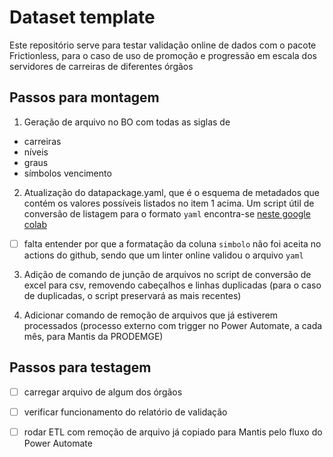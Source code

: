 # Dataset template

Este repositório serve para testar validação online de dados com o pacote Frictionless, para o caso de uso de promoção e progressão em escala dos servidores de carreiras de diferentes órgãos

## Passos para montagem

1. Geração de arquivo no BO com todas as siglas de 
  - carreiras
  - níveis
  - graus
  - símbolos vencimento

2. Atualização do datapackage.yaml, que é o esquema de metadados que contém os valores possíveis listados no item 1 acima. Um script útil de conversão de listagem para o formato `yaml` encontra-se [neste google colab](https://colab.research.google.com/drive/1E9GaVpOFCNzhngA70jXTVVDpbjq6st9h?authuser=0#scrollTo=57fLnvkpcmxu)

- [ ] falta entender por que a formatação da coluna `simbolo` não foi aceita no actions do github, sendo que um linter online validou o arquivo `yaml`

3. Adição de comando de junção de arquivos no script de conversão de excel para csv, removendo cabeçalhos e linhas duplicadas (para o caso de duplicadas, o script preservará as mais recentes)

4. Adicionar comando de remoção de arquivos que já estiverem processados (processo externo com trigger no Power Automate, a cada mês, para Mantis da PRODEMGE)

## Passos para testagem

- [ ] carregar arquivo de algum dos órgãos

- [ ] verificar funcionamento do relatório de validação

- [ ] rodar ETL com remoção de arquivo já copiado para Mantis pelo fluxo do Power Automate
